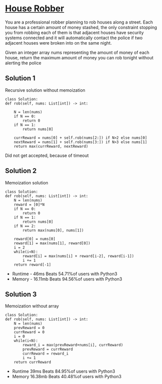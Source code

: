 # [House Robber](https://leetcode.com/problems/house-robber/description/)

You are a professional robber planning to rob houses along a street. Each house has a certain amount of money stashed, the only constraint stopping you from robbing each of them is that adjacent houses have security systems connected and it will automatically contact the police if two adjacent houses were broken into on the same night.

Given an integer array nums representing the amount of money of each house, return the maximum amount of money you can rob tonight without alerting the police

## Solution 1

Recursive solution without memoization 

    class Solution:
    def rob(self, nums: List[int]) -> int:

        N = len(nums)
        if N == 0:
            return 0
        if N == 1:
            return nums[0]
        
        currReward = nums[0] + self.rob(nums[2:]) if N>2 else nums[0]
        nextReward = nums[1] + self.rob(nums[3:]) if N>3 else nums[1]
        return max(currReward, nextReward)

Did not get accepted, because of timeout

## Solution 2
Memoization solution

    class Solution:
    def rob(self, nums: List[int]) -> int:
        N = len(nums)
        reward = [0]*N
        if N == 0:
            return 0
        if N == 1:
            return nums[0]
        if N == 2:
            return max(nums[0], nums[1])
        
        reward[0] = nums[0]
        reward[1] = max(nums[1], reward[0])
        i = 2
        while(i<N): 
            reward[i] = max(nums[i] + reward[i-2], reward[i-1])
            i += 1
        return reward[-1]

 - Runtime - 46ms Beats 54.71%of users with Python3
 - Memory - 16.11mb Beats 94.56%of users with Python3

## Solution 3
Memoization without array

    class Solution:
    def rob(self, nums: List[int]) -> int:
        N = len(nums)
        prevReward = 0
        currReward = 0
        i = 0
        while(i<N): 
            reward_i = max(prevReward+nums[i], currReward)
            prevReward = currReward
            currReward = reward_i
            i += 1
        return currReward

- Runtime 39ms Beats 84.95%of users with Python3
 - Memory 16.38mb Beats 40.48%of users with Python3
